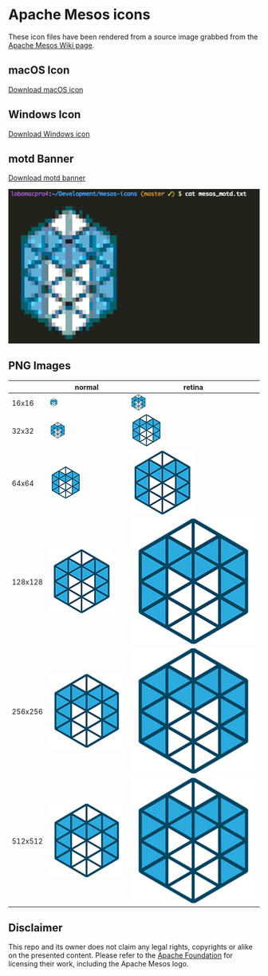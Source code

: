 # Apache Mesos icons

These icon files have been rendered from a source image grabbed from the [Apache Mesos Wiki page](https://en.wikipedia.org/wiki/Apache_Mesos).

## macOS Icon

[Download macOS icon](https://github.com/tillt/mesos-icons/raw/master/mesos.icns)

## Windows Icon

[Download Windows icon](https://github.com/tillt/mesos-icons/raw/master/mesos.ico)

## motd Banner

[Download motd banner](https://github.com/tillt/mesos-icons/raw/master/mesos_motd.txt)

![motd screenshot](https://github.com/tillt/mesos-icons/raw/master/site/motd_screenshot.png)

## PNG Images

|         | normal | retina |
| ------- | -------| ------ |
| 16x16   | ![16x16](https://github.com/tillt/mesos-icons/raw/master/mesos.iconset/icon_16x16.png)     | ![16x16@2](https://github.com/tillt/mesos-icons/raw/master/mesos.iconset/icon_16x16@2.png) |
| 32x32   | ![32x32](https://github.com/tillt/mesos-icons/raw/master/mesos.iconset/icon_32x32.png)     | ![32x32@2](https://github.com/tillt/mesos-icons/raw/master/mesos.iconset/icon_32x32@2.png) |
| 64x64   | ![64x64](https://github.com/tillt/mesos-icons/raw/master/mesos.iconset/icon_64x64.png)     | ![64x64@2](https://github.com/tillt/mesos-icons/raw/master/mesos.iconset/icon_64x64@2.png) |
| 128x128 | ![128x128](https://github.com/tillt/mesos-icons/raw/master/mesos.iconset/icon_128x128.png) | ![128x128@2](https://github.com/tillt/mesos-icons/raw/master/mesos.iconset/icon_128x128@2.png) |
| 256x256 | ![256x256](https://github.com/tillt/mesos-icons/raw/master/mesos.iconset/icon_256x256.png) | ![256x256@2](https://github.com/tillt/mesos-icons/raw/master/mesos.iconset/icon_256x256@2.png) |
| 512x512 | ![512x512](https://github.com/tillt/mesos-icons/raw/master/mesos.iconset/icon_512x512.png) | ![512x512@2](https://github.com/tillt/mesos-icons/raw/master/mesos.iconset/icon_512x512@2.png) |


## Disclaimer

This repo and its owner does not claim any legal rights, copyrights or alike on the presented content. Please refer to the [Apache Foundation](https://www.apache.org) for licensing their work, including the Apache Mesos logo.
